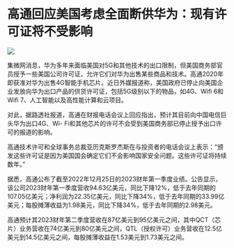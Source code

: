 # 高通回应美国考虑全面断供华为：现有许可证将不受影响

![](https://inews.gtimg.com/newsapp_bt/0/15237435158/1000)

集微网消息，华为多年来面临美国对5G和其他技术的出口限制，但美国商务部官员授予一些美国公司许可证，允许它们对华为出售某些商品和技术。高通2020年即获准对华为出售4G智能手机芯片。近日外媒报道称，美国政府已停止向美国企业发放向华为出口产品的供货许可证，包括5G级别以下的物品，如4G、Wifi
6和Wifi 7、人工智能以及高性能计算和云项目。

对此，据路透社报道，高通在财报电话会议上回应指出，预计其目前向中国电信巨头华为出口4G、Wi-
Fi和其他芯片的许可不会受到美国商务部已停止授予出口许可的报道的影响。

高通技术许可和全球事务总裁亚历克斯罗杰斯在与投资者的电话会议上表示：“颁发这些许可证是因为美国国会确定它们不会影响国家安全问题。这些许可证将持续数年。”

据悉，高通公布了截至2022年12月25日的2023财年第一季度业绩。公告显示，该公司2023财年第一季度营收94.63亿美元，同比下降12%，低于去年同期的107.05亿美元；净利润为22.35亿美元，同比下降34%，低于去年同期的33.99亿美元；每股摊薄收益为1.98美元，同比下降34%，低于去年同期的2.98美元。

高通预计其2023财年第二季度营收在87亿美元到95亿美元之间，其中QCT（芯片）业务营收在74亿美元到80亿美元之间，QTL（授权许可）业务营收在12.5亿美元到14.5亿美元之间，每股摊薄收益在1.53美元到1.73美元之间。

